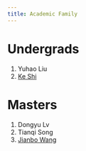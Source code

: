 ```yaml
---
title: Academic Family
---
```


# Undergrads

1. Yuhao Liu
2. [Ke Shi](https://keshi.pro/)

# Masters

1. Dongyu Lv
2. Tianqi Song
3. [Jianbo Wang](https://github.com/wangchienbo)
